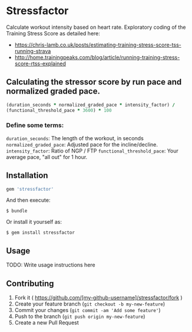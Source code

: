 # Stressfactor

Calculate workout intensity based on heart rate. Exploratory coding of
the Training Stress Score as detailed here:

* https://chris-lamb.co.uk/posts/estimating-training-stress-score-tss-running-strava
* http://home.trainingpeaks.com/blog/article/running-training-stress-score-rtss-explained

## Calculating the stressor score by run pace and normalized graded pace.

```ruby
(duration_seconds * normalized_graded_pace * intensity_factor) /
(functional_threshold_pace * 3600) * 100
```

### Define some terms:

`duration_seconds`: The length of the workout, in seconds
`normalized_graded_pace`: Adjusted pace for the incline/decline.
`intensity_factor`: Ratio of NGP / FTP
`functional_threshold_pace`: Your average pace, "all out" for 1 hour.

## Installation

```ruby
gem 'stressfactor'
```

And then execute:

    $ bundle

Or install it yourself as:

    $ gem install stressfactor

## Usage

TODO: Write usage instructions here

## Contributing

1. Fork it ( https://github.com/[my-github-username]/stressfactor/fork )
2. Create your feature branch (`git checkout -b my-new-feature`)
3. Commit your changes (`git commit -am 'Add some feature'`)
4. Push to the branch (`git push origin my-new-feature`)
5. Create a new Pull Request
